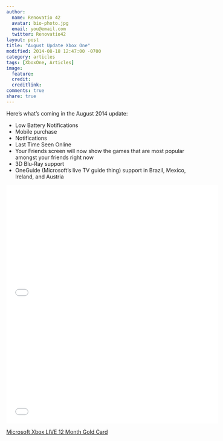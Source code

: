 ```yaml
---
author:
  name: Renovatio 42
  avatar: bio-photo.jpg
  email: you@email.com
  twitter: Renovatio42
layout: post
title: "August Update Xbox One"
modified: 2014-08-18 12:47:00 -0700
category: articles
tags: [XboxOne, Articles]
image:
  feature: 
  credit: 
  creditlink: 
comments: true
share: true
---
```



Here’s what’s coming in the August 2014 update:

* Low Battery Notifications
* Mobile purchase
* Notifications
* Last Time Seen Online
* Your Friends screen will now show the games that are most popular amongst your friends right now
* 3D Blu-Ray support
* OneGuide (Microsoft’s live TV guide thing) support in Brazil, Mexico, Ireland, and Austria

<iframe width="560" height="315" src="//www.youtube.com/embed/QZbYi_2aB_g" frameborder="0" allowfullscreen></iframe>


<iframe width="560" height="315" src="//www.youtube.com/embed/ovHyso_jy24" frameborder="0" allowfullscreen></iframe>


<a href="http://www.amazon.com/gp/product/B00EQNP8F4/ref=as_li_tl?ie=UTF8&camp=1789&creative=9325&creativeASIN=B00EQNP8F4&linkCode=as2&tag=dadgam-20&linkId=FKDEETRJAKWSYKCJ">Microsoft Xbox LIVE 12 Month Gold Card</a><img src="http://ir-na.amazon-adsystem.com/e/ir?t=dadgam-20&l=as2&o=1&a=B00EQNP8F4" width="1" height="1" border="0" alt="" style="border:none !important; margin:0px !important;" />
